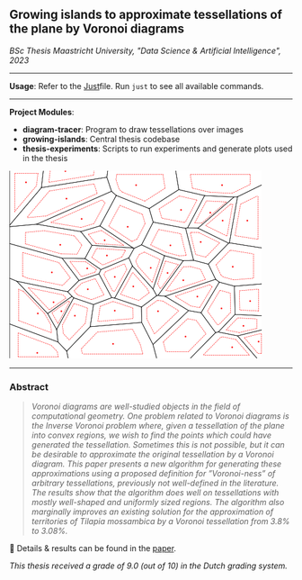 ## Growing islands to approximate tessellations of the plane by Voronoi diagrams  
*BSc Thesis Maastricht University, "Data Science & Artificial Intelligence", 2023*

___

**Usage**: Refer to the [Just](https://github.com/casey/just)file. Run `just` to see all available commands.

___

**Project Modules**:
- **diagram-tracer**: Program to draw tessellations over images
- **growing-islands**: Central thesis codebase
- **thesis-experiments**: Scripts to run experiments and generate plots used in the thesis

![](misc/images/growing.gif)
___

### Abstract

> _Voronoi diagrams are well-studied objects in the field of computational geometry. One problem related to Voronoi diagrams is the Inverse Voronoi problem where, given a tessellation of the plane into convex regions, we wish to find the points which could have generated the tessellation. Sometimes this is not possible, but it can be desirable to approximate the original tessellation by a Voronoi diagram. This paper presents a new algorithm for generating these approximations using a proposed definition for ”Voronoi-ness” of arbitrary tessellations, previously not well-defined in the literature. The results show that the algorithm does well on tessellations with mostly well-shaped and uniformly sized regions. The algorithm also marginally improves an existing solution for the approximation of territories of Tilapia mossambica by a Voronoi tessellation from 3.8% to 3.08%._


📃 Details & results can be found in the [paper](report.pdf).

*This thesis received a grade of 9.0 (out of 10) in the Dutch grading system.*
